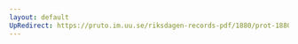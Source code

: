 ```yaml
---
layout: default
UpRedirect: https://pruto.im.uu.se/riksdagen-records-pdf/1880/prot-1880--fk--035.pdf
---
```

